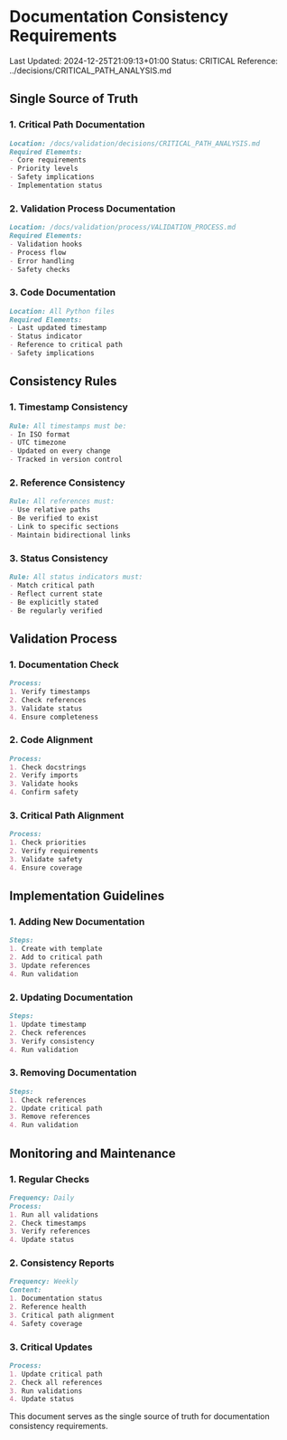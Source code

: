 # Documentation Consistency Requirements
Last Updated: 2024-12-25T21:09:13+01:00
Status: CRITICAL
Reference: ../decisions/CRITICAL_PATH_ANALYSIS.md

## Single Source of Truth

### 1. Critical Path Documentation
```markdown
Location: /docs/validation/decisions/CRITICAL_PATH_ANALYSIS.md
Required Elements:
- Core requirements
- Priority levels
- Safety implications
- Implementation status
```

### 2. Validation Process Documentation
```markdown
Location: /docs/validation/process/VALIDATION_PROCESS.md
Required Elements:
- Validation hooks
- Process flow
- Error handling
- Safety checks
```

### 3. Code Documentation
```markdown
Location: All Python files
Required Elements:
- Last updated timestamp
- Status indicator
- Reference to critical path
- Safety implications
```

## Consistency Rules

### 1. Timestamp Consistency
```markdown
Rule: All timestamps must be:
- In ISO format
- UTC timezone
- Updated on every change
- Tracked in version control
```

### 2. Reference Consistency
```markdown
Rule: All references must:
- Use relative paths
- Be verified to exist
- Link to specific sections
- Maintain bidirectional links
```

### 3. Status Consistency
```markdown
Rule: All status indicators must:
- Match critical path
- Reflect current state
- Be explicitly stated
- Be regularly verified
```

## Validation Process

### 1. Documentation Check
```markdown
Process:
1. Verify timestamps
2. Check references
3. Validate status
4. Ensure completeness
```

### 2. Code Alignment
```markdown
Process:
1. Check docstrings
2. Verify imports
3. Validate hooks
4. Confirm safety
```

### 3. Critical Path Alignment
```markdown
Process:
1. Check priorities
2. Verify requirements
3. Validate safety
4. Ensure coverage
```

## Implementation Guidelines

### 1. Adding New Documentation
```markdown
Steps:
1. Create with template
2. Add to critical path
3. Update references
4. Run validation
```

### 2. Updating Documentation
```markdown
Steps:
1. Update timestamp
2. Check references
3. Verify consistency
4. Run validation
```

### 3. Removing Documentation
```markdown
Steps:
1. Check references
2. Update critical path
3. Remove references
4. Run validation
```

## Monitoring and Maintenance

### 1. Regular Checks
```markdown
Frequency: Daily
Process:
1. Run all validations
2. Check timestamps
3. Verify references
4. Update status
```

### 2. Consistency Reports
```markdown
Frequency: Weekly
Content:
1. Documentation status
2. Reference health
3. Critical path alignment
4. Safety coverage
```

### 3. Critical Updates
```markdown
Process:
1. Update critical path
2. Check all references
3. Run validations
4. Update status
```

This document serves as the single source of truth for documentation consistency requirements.
